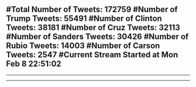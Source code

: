 #Total Number of Tweets: 172759 
#Number of Trump Tweets: 55491
#Number of Clinton Tweets: 38181
#Number of Cruz Tweets: 32113
#Number of Sanders Tweets: 30426
#Number of Rubio Tweets: 14003
#Number of Carson Tweets: 2547
#Current Stream Started at Mon Feb  8 22:51:02
---
---
---
